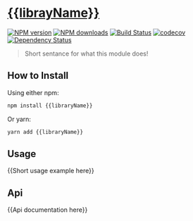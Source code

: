 # [{{librayName}}](https://github.com/madou/{{librayName}})

[![NPM version](http://img.shields.io/npm/v/{{librayName}}.svg?style=flat-square)](https://www.npmjs.com/package/{{librayName}})
[![NPM downloads](http://img.shields.io/npm/dm/{{librayName}}.svg?style=flat-square)](https://www.npmjs.com/package/{{librayName}})
[![Build Status](http://img.shields.io/travis/madou/{{librayName}}/master.svg?style=flat-square)](https://travis-ci.org/madou/{{librayName}})
[![codecov](https://codecov.io/gh/madou/{{librayName}}/branch/master/graph/badge.svg)](https://codecov.io/gh/madou/{{libraryName}})
[![Dependency Status](http://img.shields.io/david/madou/{{libraryName}}.svg?style=flat-square)](https://david-dm.org/madou/{{libraryName}})

> Short sentance for what this module does!

## How to Install

Using either npm:

```sh
npm install {{libraryName}}
```

Or yarn:

```sh
yarn add {{libraryName}}
```

## Usage

{{Short usage example here}}

## Api

{{Api documentation here}}
